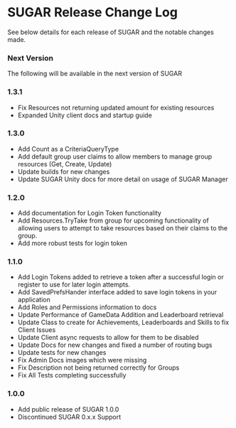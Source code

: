 # SUGAR Release Change Log
See below details for each release of SUGAR and the notable changes made.

### Next Version
The following will be available in the next version of SUGAR

### 1.3.1
- Fix Resources not returning updated amount for existing resources
- Expanded Unity client docs and startup guide

### 1.3.0
- Add Count as a CriteriaQueryType
- Add default group user claims to allow members to manage group resources (Get, Create, Update)
- Update builds for new changes
- Update SUGAR Unity docs for more detail on usage of SUGAR Manager

### 1.2.0
- Add documentation for Login Token functionality
- Add Resources.TryTake from group for upcoming functionality of allowing users to attempt to take resources based on their claims to the group.
- Add more robust tests for login token

### 1.1.0
- Add Login Tokens added to retrieve a token after a successful login or register to use for later login attempts.
- Add SavedPrefsHander interface added to save login tokens in your application
- Add Roles and Permissions information to docs
- Update Performance of GameData Addition and Leaderboard retrieval 
- Update Class to create for Achievements, Leaderboards and Skills to fix Client Issues
- Update Client async requests to allow for them to be disabled
- Update Docs for new changes and fixed a number of routing bugs
- Update tests for new changes
- Fix Admin Docs images which were missing
- Fix Description not being returned correctly for Groups
- Fix All Tests completing successfully

### 1.0.0
- Add public release of SUGAR 1.0.0
- Discontinued SUGAR 0.x.x Support